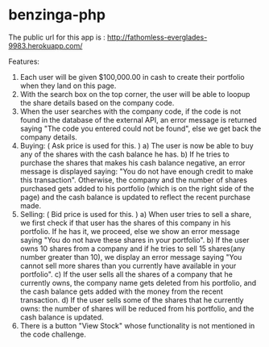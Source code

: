benzinga-php
============
The public url for this app is : http://fathomless-everglades-9983.herokuapp.com/

Features:

1) Each user will be given $100,000.00 in cash to create their portfolio when they land on this page.
2) With the search box on the top corner, the user will be able to loopup the share details based on the company code.
3) When the user searches with the company code, if the code is not found in the database of the external API,
   an error message is returned saying "The code you entered could not be found", else we get back the company details.
4) Buying: ( Ask price is used for this. )
   a) The user is now be able to buy any of the shares with the cash balance he has.
   b) If he tries to purchase the shares that makes his cash balance negative,
      an error message is displayed saying: "You do not have enough credit to make this transaction".
      Otherwise, the company and the number of shares purchased gets added to his portfolio
      (which is on the right side of the page) and the cash balance is updated to reflect the recent purchase made.
5) Selling: ( Bid price is used for this. )
   a) When user tries to sell a share, we first check if that user has the shares of this company in his portfolio.
      If he has it, we proceed, else we show an error message saying "You do not have these shares in your portfolio".
   b) If the user owns 10 shares from a company and if he tries to sell 15 shares(any number greater than 10),
      we display an error message saying "You cannot sell more shares than you currently have available in your portfolio".
   c) If the user sells all the shares of a company that he currently owns, the company name gets deleted from his portfolio,
      and the cash balance gets added with the money from the recent transaction.
   d) If the user sells some of the shares that he currently owns: the number of shares will be reduced from his portfolio,
      and the cash balance is updated.
6) There is a button "View Stock" whose functionality is not mentioned in the code challenge.
      
